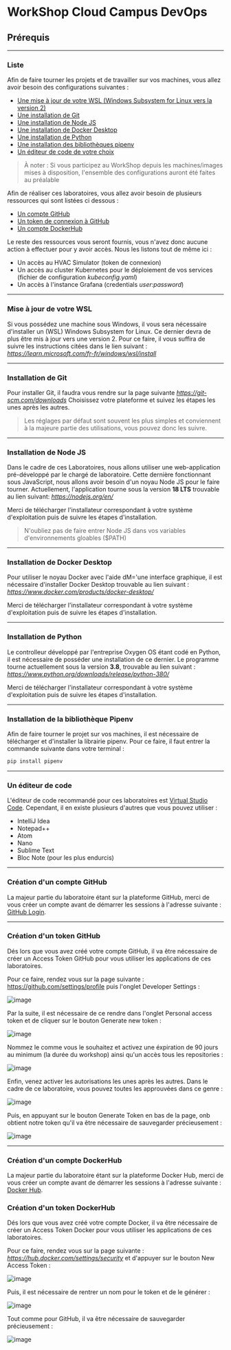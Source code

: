 # WorkShop Cloud Campus DevOps

## Prérequis

---

### Liste

Afin de faire tourner les projets et de travailler sur vos machines, vous allez avoir besoin des configurations suivantes :

- [Une mise à jour de votre WSL (Windows Subsystem for Linux vers la version 2)](#Mise-à-jour-de-votre-WSL)
- [Une installation de Git](#git)
- [Une installation de Node JS](#node)
- [Une installation de Docker Desktop](#docker)
- [Une installation de Python](#python)
- [Une installation des bibliothèques pipenv](#pipenv)
- [Un éditeur de code de votre choix](#code-editor)

> À noter : Si vous participez au WorkShop depuis les machines/images mises à disposition, l'ensemble des configurations auront été faites au préalable

Afin de réaliser ces laboratoires, vous allez avoir besoin de plusieurs ressources qui sont listées ci dessous :

- [Un compte GitHub](#github)
- [Un token de connexion à GitHub](#github-token)
- [Un compte DockerHub](#docker-hun)

Le reste des ressources vous seront fournis, vous n'avez donc aucune action à effectuer pour y avoir accès. Nous les listons tout de même ici :

- Un accès au HVAC Simulator (token de connexion)
- Un accès au cluster Kubernetes pour le déploiement de vos services (fichier de configuration _kubeconfig.yaml_)
- Un accès à l'instance Grafana (credentials _user:password_)

---

### Mise à jour de votre WSL

Si vous possédez une machine sous Windows, il vous sera nécessaire d'installer un (WSL) Windows Subsystem for Linux. Ce dernier devra de plus être mis à jour vers une version 2.
Pour ce faire, il vous suffira de suivre les instructions citées dans le lien suivant : _https://learn.microsoft.com/fr-fr/windows/wsl/install_

---

### Installation de Git

Pour installer Git, il faudra vous rendre sur la page suivante _https://git-scm.com/downloads_
Choisissez votre plateforme et suivez les étapes les unes après les autres.

> Les réglages par défaut sont souvent les plus simples et conviennent à la majeure partie des utilisations, vous pouvez donc les suivre.

---

### Installation de Node JS

Dans le cadre de ces Laboratoires, nous allons utiliser une web-application pré-développé par le chargé de laboratoire. Cette dernière fonctionnant sous JavaScript, nous allons avoir besoin d'un noyau Node JS pour le faire tourner.
Actuellement, l'application tourne sous la version **18 LTS** trouvable au lien suivant: _https://nodejs.org/en/_

Merci de télécharger l'installateur correspondant à votre système d'exploitation puis de suivre les étapes d'installation.

> N'oubliez pas de faire entrer Node JS dans vos variables d'environnements gloables ($PATH)

---

### Installation de Docker Desktop

Pour utiliser le noyau Docker avec l'aide dM='une interface graphique, il est nécessaire d'installer Docker Desktop trouvable au lien suivant : _https://www.docker.com/products/docker-desktop/_

Merci de télécharger l'installateur correspondant à votre système d'exploitation puis de suivre les étapes d'installation.

---

### Installation de Python

Le controlleur développé par l'entreprise Oxygen OS étant codé en Python, il est nécessaire de posséder une installation de ce dernier.
Le programme tourne actuellement sous la version **3.8**, trouvable au lien suivant : _https://www.python.org/downloads/release/python-380/_

Merci de télécharger l'installateur correspondant à votre système d'exploitation puis de suivre les étapes d'installation.

---

### Installation de la bibliothèque Pipenv

Afin de faire tourner le projet sur vos machines, il est nécessaire de télécharger et d'installer la librairie pipenv.
Pour ce faire, il faut entrer la commande suivante dans votre terminal :

```bash
pip install pipenv
```

---

### Un éditeur de code

L'éditeur de code recommandé pour ces laboratoires est [Virtual Studio Code](https://code.visualstudio.com/Download).
Cependant, il en existe plusieurs d'autres que vous pouvez utiliser :

- IntelliJ Idea
- Notepad++
- Atom
- Nano
- Sublime Text
- Bloc Note (pour les plus endurcis)

---

### Création d'un compte GitHub

La majeur partie du laboratoire étant sur la plateforme GitHub, merci de vous créer un compte avant de démarrer les sessions à l'adresse suivante : [GitHub Login](https://github.com/signup?ref_cta=Sign+up&ref_loc=header+logged+out&ref_page=%2F&source=header-home).

---

### Création d'un token GitHub

Dés lors que vous avez créé votre compte GitHub, il va être nécessaire de créer un Access Token GitHub pour vous utiliser les applications de ces laboratoires.

Pour ce faire, rendez vous sur la page suivante : https://github.com/settings/profile puis l'onglet Developer Settings :

![image](./assets/prerequis/settings.png)

Par la suite, il est nécessaire de ce rendre dans l'onglet Personal access token et de cliquer sur le bouton Generate new token :

![image](./assets/prerequis/token.png)

Nommez le comme vous le souhaitez et activez une éxpiration de 90 jours au minimum (la durée du workshop) ainsi qu'un accès tous les repositories :

![image](./assets/prerequis/token_name.png)

Enfin, venez activer les autorisations les unes après les autres. Dans le cadre de ce laboratoire, vous pouvez toutes les approuvées dans ce genre :

![image](./assets/prerequis/token_accept.png)

Puis, en appuyant sur le bouton Generate Token en bas de la page, onb obtient notre token qu'il va être nécessaire de sauvegarder précieusement :

![image](./assets/prerequis/token_keep.png)

---

### Création d'un compte DockerHub

La majeur partie du laboratoire étant sur la plateforme Docker Hub, merci de vous créer un compte avant de démarrer les sessions à l'adresse suivante : [Docker Hub](https://hub.docker.com/signup).

### Création d'un token DockerHub

Dés lors que vous avez créé votre compte Docker, il va être nécessaire de créer un Access Token Docker pour vous utiliser les applications de ces laboratoires.

Pour ce faire, rendez vous sur la page suivante : _https://hub.docker.com/settings/security_ et d'appuyer sur le bouton New Access Token :

![image](./assets/prerequis/docker_hub.png)

Puis, il est nécessaire de rentrer un nom pour le token et de le générer :

![image](./assets/prerequis/docker_hub_generate.png)

Tout comme pour GitHub, il va être nécessaire de sauvegarder précieusement :

![image](./assets/prerequis/docker_hub_token.png)
